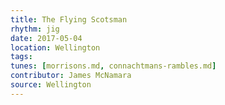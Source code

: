 ```yaml
---
title: The Flying Scotsman
rhythm: jig
date: 2017-05-04
location: Wellington
tags: 
tunes: [morrisons.md, connachtmans-rambles.md]
contributor: James McNamara
source: Wellington
---
```

